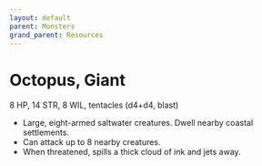 ```yaml
---
layout: default
parent: Monsters
grand_parent: Resources
---
```


# Octopus, Giant

8 HP, 14 STR, 8 WIL, tentacles (d4+d4, blast)

- Large, eight-armed saltwater creatures. Dwell nearby coastal settlements.
- Can attack up to 8 nearby creatures.
- When threatened, spills a thick cloud of ink and jets away.


